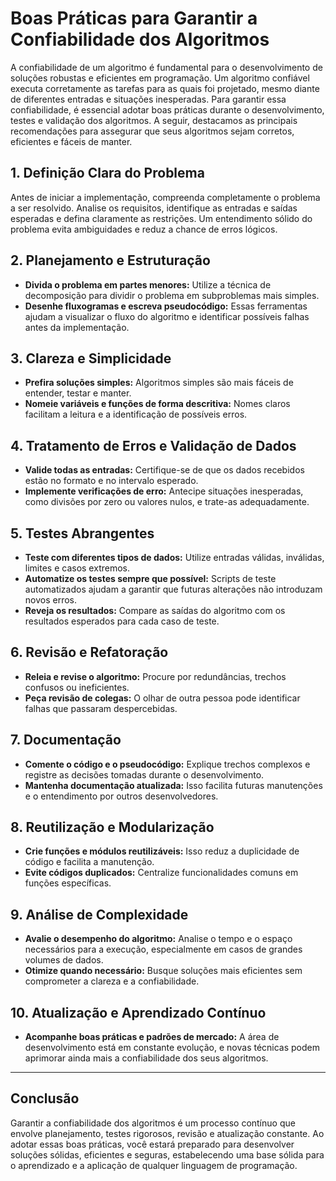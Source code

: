 
# Boas Práticas para Garantir a Confiabilidade dos Algoritmos

A confiabilidade de um algoritmo é fundamental para o desenvolvimento de soluções robustas e eficientes em programação. Um algoritmo confiável executa corretamente as tarefas para as quais foi projetado, mesmo diante de diferentes entradas e situações inesperadas. Para garantir essa confiabilidade, é essencial adotar boas práticas durante o desenvolvimento, testes e validação dos algoritmos. A seguir, destacamos as principais recomendações para assegurar que seus algoritmos sejam corretos, eficientes e fáceis de manter.

## 1. **Definição Clara do Problema**

Antes de iniciar a implementação, compreenda completamente o problema a ser resolvido. Analise os requisitos, identifique as entradas e saídas esperadas e defina claramente as restrições. Um entendimento sólido do problema evita ambiguidades e reduz a chance de erros lógicos.

## 2. **Planejamento e Estruturação**

- **Divida o problema em partes menores:** Utilize a técnica de decomposição para dividir o problema em subproblemas mais simples.
- **Desenhe fluxogramas e escreva pseudocódigo:** Essas ferramentas ajudam a visualizar o fluxo do algoritmo e identificar possíveis falhas antes da implementação.

## 3. **Clareza e Simplicidade**

- **Prefira soluções simples:** Algoritmos simples são mais fáceis de entender, testar e manter.
- **Nomeie variáveis e funções de forma descritiva:** Nomes claros facilitam a leitura e a identificação de possíveis erros.

## 4. **Tratamento de Erros e Validação de Dados**

- **Valide todas as entradas:** Certifique-se de que os dados recebidos estão no formato e no intervalo esperado.
- **Implemente verificações de erro:** Antecipe situações inesperadas, como divisões por zero ou valores nulos, e trate-as adequadamente.

## 5. **Testes Abrangentes**

- **Teste com diferentes tipos de dados:** Utilize entradas válidas, inválidas, limites e casos extremos.
- **Automatize os testes sempre que possível:** Scripts de teste automatizados ajudam a garantir que futuras alterações não introduzam novos erros.
- **Reveja os resultados:** Compare as saídas do algoritmo com os resultados esperados para cada caso de teste.

## 6. **Revisão e Refatoração**

- **Releia e revise o algoritmo:** Procure por redundâncias, trechos confusos ou ineficientes.
- **Peça revisão de colegas:** O olhar de outra pessoa pode identificar falhas que passaram despercebidas.

## 7. **Documentação**

- **Comente o código e o pseudocódigo:** Explique trechos complexos e registre as decisões tomadas durante o desenvolvimento.
- **Mantenha documentação atualizada:** Isso facilita futuras manutenções e o entendimento por outros desenvolvedores.

## 8. **Reutilização e Modularização**

- **Crie funções e módulos reutilizáveis:** Isso reduz a duplicidade de código e facilita a manutenção.
- **Evite códigos duplicados:** Centralize funcionalidades comuns em funções específicas.

## 9. **Análise de Complexidade**

- **Avalie o desempenho do algoritmo:** Analise o tempo e o espaço necessários para a execução, especialmente em casos de grandes volumes de dados.
- **Otimize quando necessário:** Busque soluções mais eficientes sem comprometer a clareza e a confiabilidade.

## 10. **Atualização e Aprendizado Contínuo**

- **Acompanhe boas práticas e padrões de mercado:** A área de desenvolvimento está em constante evolução, e novas técnicas podem aprimorar ainda mais a confiabilidade dos seus algoritmos.

---

## **Conclusão**

Garantir a confiabilidade dos algoritmos é um processo contínuo que envolve planejamento, testes rigorosos, revisão e atualização constante. Ao adotar essas boas práticas, você estará preparado para desenvolver soluções sólidas, eficientes e seguras, estabelecendo uma base sólida para o aprendizado e a aplicação de qualquer linguagem de programação.

```

